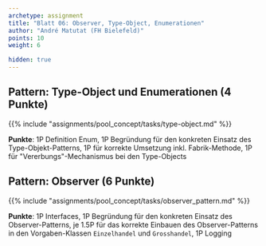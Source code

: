 ```yaml
---
archetype: assignment
title: "Blatt 06: Observer, Type-Object, Enumerationen"
author: "André Matutat (FH Bielefeld)"
points: 10
weight: 6

hidden: true
---
```



## Pattern: Type-Object und Enumerationen (4 Punkte)

{{% include "assignments/pool_concept/tasks/type-object.md" %}}

**Punkte**: 1P Definition Enum, 1P Begründung für den konkreten Einsatz des
Type-Objekt-Patterns, 1P für korrekte Umsetzung inkl. Fabrik-Methode, 1P für
"Vererbungs"-Mechanismus bei den Type-Objects


## Pattern: Observer (6 Punkte)

{{% include "assignments/pool_concept/tasks/observer_pattern.md" %}}

**Punkte**: 1P Interfaces, 1P Begründung für den konkreten Einsatz des Observer-Patterns,
je 1.5P für das korrekte Einbauen des Observer-Patterns in den Vorgaben-Klassen
`Einzelhandel` und `Grosshandel`, 1P Logging
